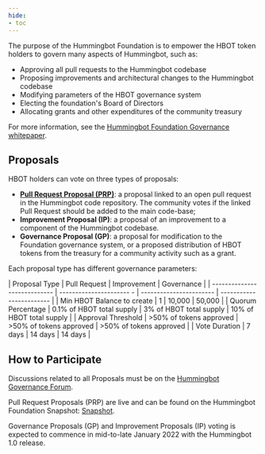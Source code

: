 ```yaml
---
hide:
- toc
---
```


The purpose of the Hummingbot Foundation is to empower the HBOT token holders to govern many aspects of Hummingbot, such as:

* Approving all pull requests to the Hummingbot codebase
* Proposing improvements and architectural changes to the Hummingbot codebase
* Modifying parameters of the HBOT governance system
* Electing the foundation's Board of Directors
* Allocating grants and other expenditures of the community treasury

For more information, see the [Hummingbot Foundation Governance whitepaper](governance/whitepaper).

## Proposals

HBOT holders can vote on three types of proposals:

* [**Pull Request Proposal (PRP)**](/governance/prp): a proposal linked to an open pull request in the Hummingbot code repository. The community votes if the linked Pull Request should be added to the main code-base; 
* **Improvement Proposal (IP)**: a proposal of an improvement to a component of the Hummingbot codebase.
* **Governance Proposal (GP)**: a proposal for modification to the Foundation governance system, or a proposed distribution of HBOT tokens from the treasury for a community activity such as a grant.

Each proposal type has different governance parameters:

| Proposal Type                | Pull Request              | Improvement             | Governance               |
| ---------------------------- | ----------------------  - | ----------------------- | ------------------------ |
| Min HBOT Balance to create   | 1                         | 10,000                  | 50,000                   |
| Quorum Percentage            | 0.1% of HBOT total supply | 3% of HBOT total supply | 10% of HBOT total supply |
| Approval Threshold           | >50% of tokens approved   | >50% of tokens approved | >50% of tokens approved  |
| Vote Duration                | 7 days                    | 14 days                 | 14 days                  |

## How to Participate

Discussions related to all Proposals must be on the [Hummingbot Governance Forum](https://commonwealth.im/hummingbot-foundation/).

Pull Request Proposals (PRP) are live and can be found on the Hummingbot Foundation Snapshot: [Snapshot](https://snapshot.org/#/hbot.eth). 


Governance Proposals (GP) and Improvement Proposals (IP) voting is expected to commence in mid-to-late January 2022 with the Hummingbot 1.0 release. 


